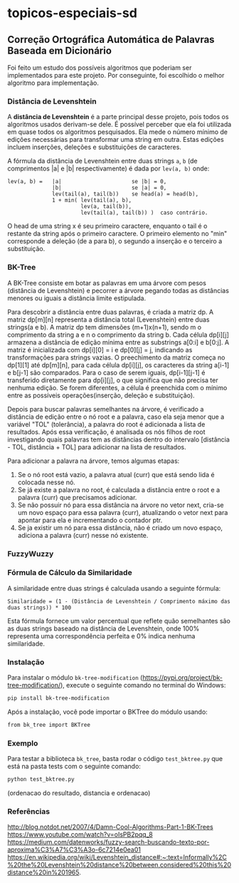 # topicos-especiais-sd
## Correção Ortográfica Automática de Palavras Baseada em Dicionário

Foi feito um estudo dos possíveis algoritmos que poderiam ser implementados para este projeto. Por conseguinte, foi escolhido o melhor algoritmo para implementação.

### Distância de Levenshtein

A **distância de Levenshtein** é a parte principal desse projeto, pois todos os algoritmos usados derivam-se dele. É possível perceber que ela foi utilizada em quase todos os algoritmos pesquisados. Ela mede o número mínimo de edições necessárias para transformar uma string em outra. Estas edições incluem inserções, deleções e substituições de caracteres.

A fórmula da distância de Levenshtein entre duas strings `a`, `b` (de comprimentos |a| e |b| respectivamente) é dada por `lev(a, b)` onde:

```plaintext
lev(a, b) =   |a|                      se |b| = 0,
              |b|                      se |a| = 0,
              lev(tail(a), tail(b))    se head(a) = head(b),
              1 + min( lev(tail(a), b),
                       lev(a, tail(b)),
                       lev(tail(a), tail(b)) )  caso contrário.

```
O head de uma string x é seu primeiro caractere, enquanto o tail é o restante da string após o primeiro caractere. O primeiro elemento no "min" corresponde a deleção (de a para b), o segundo a inserção e o terceiro a substituição.


### BK-Tree

A BK-Tree consiste em botar as palavras em uma árvore com pesos (distância de Levenshtein) e pecorrer a árvore pegando todas as distâncias menores ou iguais a distância limite estipulada. 

Para descobrir a distância entre duas palavras, é criada a matriz dp. A matriz dp[m][n] representa a distância total (Levenshtein) entre duas strings(a e b). A matriz dp tem dimensões (m+1)x(n+1), sendo m o comprimento da string a e n o comprimento da string b. Cada célula dp[i][j] armazena a distância de edição mínima entre as substrings a[0:i] e b[0:j]. A matriz é inicializada com dp[i][0] = i e dp[0][j] = j, indicando as transformações para strings vazias. O preechimento da matriz começa no dp[1][1] até dp[m][n], para cada célula dp[i][j], os caracteres da string a[i-1] e b[j-1] são comparados. Para o caso de serem iguais, dp[i-1][j-1] é transferido diretamente para dp[i][j], o que significa que não precisa ter nenhuma edição. Se forem diferentes, a célula é preenchida com o mínimo entre as possíveis operações(inserção, deleção e substituição).

Depois para buscar palavras semelhantes na árvore, é verificado a distância de edição entre o nó root e a palavra, caso ela seja menor que a variável "TOL" (tolerância), a palavra do root é adicionada a lista de resultados. Após essa verificação, é analisada os nós filhos de root investigando quais palavras tem as distâncias dentro do intervalo [distância - TOL, distância + TOL] para adicionar na lista de resultados.

Para adicionar a palavra na árvore, temos algumas etapas:
1. Se o nó root está vazio, a palavra atual (curr) que está sendo lida é colocada nesse nó.
2. Se já existe a palavra no root, é calculada a distância entre o root e a palavra (curr) que precisamos adicionar.
3. Se não possuir nó para essa distância na árvore no vetor next, cria-se um novo espaço para essa palavra (curr), atualizando o vetor next para apontar para ela e incrementando o contador ptr.
4. Se ja existir um nó para essa distância, não é criado um novo espaço, adiciona a palavra (curr) nesse nó existente. 



### FuzzyWuzzy


### Fórmula de Cálculo da Similaridade

A similaridade entre duas strings é calculada usando a seguinte fórmula:

```plaintext
Similaridade = (1 - (Distância de Levenshtein / Comprimento máximo das duas strings)) * 100
```
Esta fórmula fornece um valor percentual que reflete quão semelhantes são as duas strings baseado na distância de Levenshtein, onde 100% representa uma correspondência perfeita e 0% indica nenhuma similaridade.



### Instalação
Para instalar o módulo `bk-tree-modification` (https://pypi.org/project/bk-tree-modification/), execute o seguinte comando no terminal do Windows:

```bash
pip install bk-tree-modification
```

Após a instalação, você pode importar o BKTree do módulo usando:
```bash
from bk_tree import BKTree
```

### Exemplo 

Para testar a biblioteca `bk_tree`, basta rodar o código `test_bktree.py` que está na pasta tests com o seguinte comando:

```bash
python test_bktree.py
```



(ordenacao do resultado, distancia e ordenacao) 


### Referências
http://blog.notdot.net/2007/4/Damn-Cool-Algorithms-Part-1-BK-Trees \
https://www.youtube.com/watch?v=oIsPB2pqq_8 \
https://medium.com/datenworks/fuzzy-search-buscando-texto-por-aproxima%C3%A7%C3%A3o-6c7214e0ea01
https://en.wikipedia.org/wiki/Levenshtein_distance#:~:text=Informally%2C%20the%20Levenshtein%20distance%20between,considered%20this%20distance%20in%201965.
